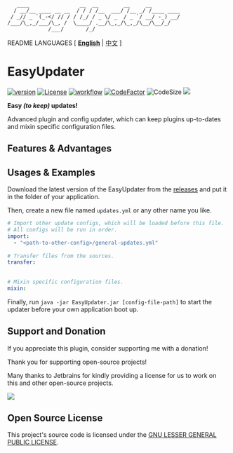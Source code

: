 ```text
   ____                __  __        __     __         
  / __/__ ____ __ __  / / / /__  ___/ /__ _/ /____ ____
 / _// _ `(_-</ // / / /_/ / _ \/ _  / _ `/ __/ -_) __/
/___/\_,_/___/\_, /  \____/ .__/\_,_/\_,_/\__/\__/_/   
             /___/       /_/                          
```

README LANGUAGES [ [**English**](README.md) | [中文](README_CN.md)  ]

# EasyUpdater

[![version](https://img.shields.io/github/v/release/CarmJos/EasyUpdater)](https://github.com/CarmJos/EasyUpdater/releases)
[![License](https://img.shields.io/github/license/CarmJos/EasyUpdater)](https://www.gnu.org/licenses/lgpl-3.0.html)
[![workflow](https://github.com/CarmJos/EasyUpdater/actions/workflows/maven.yml/badge.svg?branch=master)](https://github.com/CarmJos/EasyUpdater/actions/workflows/maven.yml)
[![CodeFactor](https://www.codefactor.io/repository/github/carmjos/EasyUpdater/badge)](https://www.codefactor.io/repository/github/carmjos/EasyUpdater)
![CodeSize](https://img.shields.io/github/languages/code-size/CarmJos/EasyUpdater)
![](https://visitor-badge.glitch.me/badge?page_id=EasyUpdater.readme)

**Easy _(to keep)_ updates!**

Advanced plugin and config updater, which can keep plugins up-to-dates and mixin specific configuration files.

## Features & Advantages

## Usages & Examples

Download the latest version of the EasyUpdater from 
the [releases](https://github.com/CarmJos/EasyUpdater/releases)
and put it in the folder of your application. 

Then, create a new file named `updates.yml` or any other name you like.

```yaml
# Import other update configs, which will be loaded before this file.
# All configs will be run in order.
import: 
  - "<path-to-other-config>/general-updates.yml"
    
# Transfer files from the sources.
transfer:
  
  
# Mixin specific configuration files.
mixin:


```

Finally, run `java -jar EasyUpdater.jar [config-file-path]` to start the updater 
before your own application boot up.

## Support and Donation

If you appreciate this plugin, consider supporting me with a donation!

Thank you for supporting open-source projects!

Many thanks to Jetbrains for kindly providing a license for us to work on this and other open-source projects.

[![](https://resources.jetbrains.com/storage/products/company/brand/logos/jb_beam.svg)](https://www.jetbrains.com/?from=https://github.com/ArtformGames/EasyUpdater)

## Open Source License

This project's source code is licensed under
the [GNU LESSER GENERAL PUBLIC LICENSE](https://www.gnu.org/licenses/lgpl-3.0.html).
